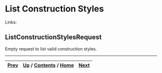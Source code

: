 
# List Construction Styles

Links:

## ListConstructionStylesRequest

Empty request to list valid construction styles.

* * *

[Prev](ch01s10s07s03.md) | [Up](ch01s10.md) / [Contents](index.md) / [Home](../../index.htm)|  [Next](ch01s10s08s02.md)  
---|---|---

